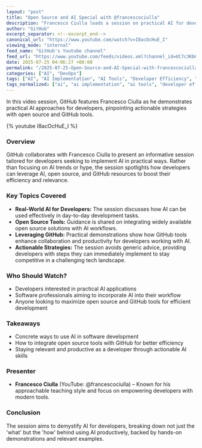 ```yaml
---
layout: "post"
title: "Open Source and AI Special with @francescociulla"
description: "Francesco Ciulla leads a session on practical AI for developers, focusing on real-world applications using AI, open source, and GitHub tools. The session targets developer efficiency and staying competitive, with actionable insights rather than hype."
author: "GitHub"
excerpt_separator: <!--excerpt_end-->
canonical_url: "https://www.youtube.com/watch?v=I8acOcHuE_I"
viewing_mode: "internal"
feed_name: "GitHub's Youtube channel"
feed_url: "https://www.youtube.com/feeds/videos.xml?channel_id=UC7c3Kb6jYCRj4JOHHZTxKsQ"
date: 2025-07-25 04:06:27 +00:00
permalink: "/2025-07-25-Open-Source-and-AI-Special-with-francescociulla.html"
categories: ["AI", "DevOps"]
tags: ["AI", "AI Implementation", "AI Tools", "Developer Efficiency", "Developer Workflow", "DevOps", "Francesco Ciulla", "GitHub", "Open Source", "Practical AI", "Relevant Skills", "Software Development", "Videos"]
tags_normalized: ["ai", "ai implementation", "ai tools", "developer efficiency", "developer workflow", "devops", "francesco ciulla", "github", "open source", "practical ai", "relevant skills", "software development", "videos"]
---
```


In this video session, GitHub features Francesco Ciulla as he demonstrates practical AI approaches for developers, pinpointing actionable strategies with open source and GitHub tools.<!--excerpt_end-->

{% youtube I8acOcHuE_I %}

### Overview

GitHub collaborates with Francesco Ciulla to present an informative session tailored for developers seeking to implement AI in practical ways. Rather than focusing on AI trends or hype, the session spotlights how developers can leverage AI, open source, and GitHub resources to boost their efficiency and relevance.

### Key Topics Covered

- **Real-World AI for Developers:** The session discusses how AI can be used effectively in day-to-day development tasks.
- **Open Source Tools:** Guidance is shared on integrating widely available open source solutions with AI workflows.
- **Leveraging GitHub:** Practical demonstrations show how GitHub tools enhance collaboration and productivity for developers working with AI.
- **Actionable Strategies:** The session avoids generic advice, providing developers with steps they can immediately implement to stay competitive in a challenging tech landscape.

### Who Should Watch?

- Developers interested in practical AI applications
- Software professionals aiming to incorporate AI into their workflow
- Anyone looking to maximize open source and GitHub tools for efficient development

### Takeaways

- Concrete ways to use AI in software development
- How to integrate open source tools with GitHub for better efficiency
- Staying relevant and productive as a developer through actionable AI skills

### Presenter

- **Francesco Ciulla** (YouTube: @francescociulla) – Known for his approachable teaching style and focus on empowering developers with modern tools.

### Conclusion

The session aims to demystify AI for developers, breaking down not just the 'what' but the 'how' behind using AI productively, backed by hands-on demonstrations and relevant examples.
